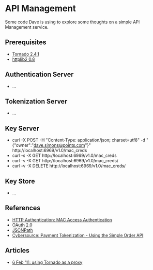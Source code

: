 API Management
==============

Some code Dave is using to explore some thoughts on a simple API Management service.

Prerequisites 
-------------
* [Tornado 2.4.1](http://www.tornadoweb.org/en/branch2.4/ "Tornado 2.4.1")
* [httplib2 0.8](https://code.google.com/p/httplib2/ "httplib2")

Authentication Server
---------------------
* ...

Tokenization Server
-------------------
* ...

Key Server 
----------
* curl -X POST -H "Content-Type: application/json; charset=utf8" -d "{\"owner\":\"dave.simons@points.com\"}" http://localhost:6969/v1.0/mac_creds
* curl -s -X GET http://localhost:6969/v1.0/mac_creds
* curl -v -X GET http://localhost:6969/v1.0/mac_creds/<MAC key identifier>
* curl -v -X DELETE http://localhost:6969/v1.0/mac_creds/<MAC key identifier>

Key Store
---------
* ...

References
----------
* [HTTP Authentication: MAC Access Authentication](http://tools.ietf.org/html/draft-ietf-oauth-v2-http-mac-00 "HTTP Authentication: MAC Access Authentication")
* [OAuth 2.0](http://oauth.net/2/ "OAuth 2.0")
* [JSONPath](http://goessner.net/articles/JsonPath/)
* [Cybersource: Payment Tokenization - Using the Simple Order API](http://apps.cybersource.com/library/documentation/dev_guides/Payment_Tokenization/SO_API/Payment_Tokenization_SO_API.pdf)

Articles
--------
* [6 Feb '11: using Tornado as a proxy](https://groups.google.com/forum/?fromgroups=#!topic/python-tornado/TB_6oKBmdlA)

